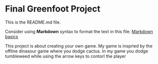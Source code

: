 # Final Greenfoot Project
This is the README.md file.

Consider using **Markdown** syntax to format the text in this file. [Markdown basics](https://www.markdownguide.org/getting-started/)

This project is about creating your own game. My game is inspried by the offline dinasour game where you dodge cactus. In my game you dodge tumbleweed while using the arrow keys to contorl the player
